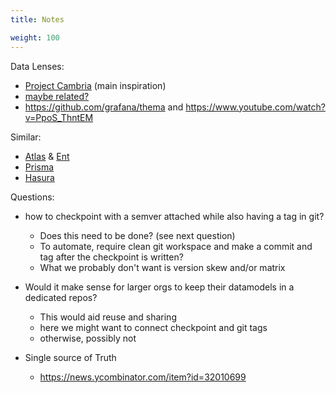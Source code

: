 ```yaml
---
title: Notes

weight: 100
---
```


Data Lenses:

- [Project Cambria](https://www.inkandswitch.com/cambria/) (main inspiration)
- [maybe related?](https://medium.com/javascript-scene/lenses-b85976cb0534)
- https://github.com/grafana/thema and https://www.youtube.com/watch?v=PpoS_ThntEM

Similar:

- [Atlas](https://atlasgo.io/) & [Ent](https://entgo.io/)
- [Prisma](https://www.prisma.io/docs/concepts/components/prisma-schema/data-model)
- [Hasura](https://hasura.io/docs/latest/graphql/core/databases/postgres/schema/index.html)


Questions:

- how to checkpoint with a semver attached while also having a tag in git?
	- Does this need to be done? (see next question)
	- To automate, require clean git workspace and make a commit and tag after the checkpoint is written?
	- What we probably don't want is version skew and/or matrix
- Would it make sense for larger orgs to keep their datamodels in a dedicated repos?
	- This would aid reuse and sharing
	- here we might want to connect checkpoint and git tags
	- otherwise, possibly not

- Single source of Truth
	- https://news.ycombinator.com/item?id=32010699

